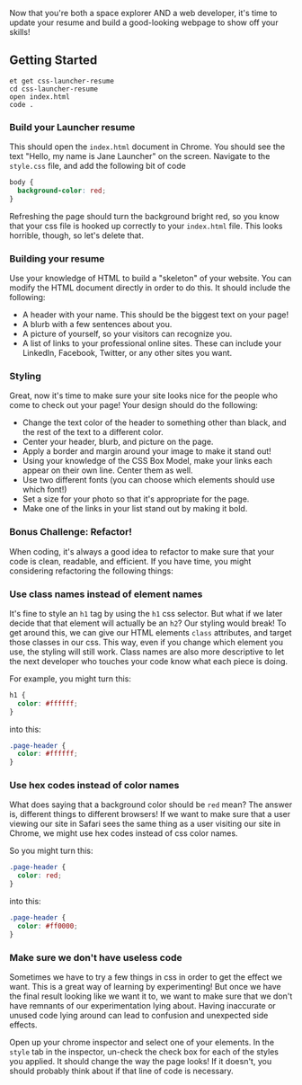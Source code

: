 Now that you're both a space explorer AND a web developer, it's time to update your resume and build a good-looking webpage to show off your skills!

## Getting Started

```no-highlight
et get css-launcher-resume
cd css-launcher-resume
open index.html
code .
```

### Build your Launcher resume

This should open the `index.html` document in Chrome. You should see the text "Hello, my name is Jane Launcher" on the screen. Navigate to the `style.css` file, and add the following bit of code

```css
body {
  background-color: red;
}
```

Refreshing the page should turn the background bright red, so you know that your css file is hooked up correctly to your `index.html` file. This looks horrible, though, so let's delete that.

### Building your resume

Use your knowledge of HTML to build a "skeleton" of your website. You can modify the HTML document directly in order to do this. It should include the following:

- A header with your name. This should be the biggest text on your page!
- A blurb with a few sentences about you.
- A picture of yourself, so your visitors can recognize you.
- A list of links to your professional online sites. These can include your LinkedIn, Facebook, Twitter, or any other sites you want.

### Styling

Great, now it's time to make sure your site looks nice for the people who come to check out your page! Your design should do the following:

- Change the text color of the header to something other than black, and the rest of the text to a different color.
- Center your header, blurb, and picture on the page.
- Apply a border and margin around your image to make it stand out!
- Using your knowledge of the CSS Box Model, make your links each appear on their own line. Center them as well.
- Use two different fonts (you can choose which elements should use which font!)
- Set a size for your photo so that it's appropriate for the page.
- Make one of the links in your list stand out by making it bold.

### Bonus Challenge: Refactor!

When coding, it's always a good idea to refactor to make sure that your code is clean, readable, and efficient. If you have time, you might considering refactoring the following things:

### Use class names instead of element names

It's fine to style an `h1` tag by using the `h1` css selector. But what if we later decide that that element will actually be an `h2`? Our styling would break! To get around this, we can give our HTML elements `class` attributes, and target those classes in our css. This way, even if you change which element you use, the styling will still work. Class names are also more descriptive to let the next developer who touches your code know what each piece is doing.

For example, you might turn this:

```css
h1 {
  color: #ffffff;
}
```

into this:

```css
.page-header {
  color: #ffffff;
}
```

### Use hex codes instead of color names

What does saying that a background color should be `red` mean? The answer is, different things to different browsers! If we want to make sure that a user viewing our site in Safari sees the same thing as a user visiting our site in Chrome, we might use hex codes instead of css color names.

So you might turn this:

```css
.page-header {
  color: red;
}
```

into this:

```css
.page-header {
  color: #ff0000;
}
```

### Make sure we don't have useless code

Sometimes we have to try a few things in css in order to get the effect we want. This is a great way of learning by experimenting! But once we have the final result looking like we want it to, we want to make sure that we don't have remnants of our experimentation lying about. Having inaccurate or unused code lying around can lead to confusion and unexpected side effects.

Open up your chrome inspector and select one of your elements. In the `style` tab in the inspector, un-check the check box for each of the styles you applied. It should change the way the page looks! If it doesn't, you should probably think about if that line of code is necessary.

[font-awesome]: https://fontawesome.com/how-to-use/on-the-web/referencing-icons/basic-use
